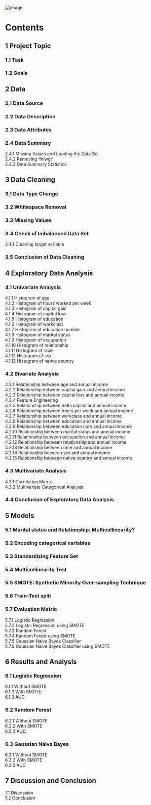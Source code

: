 ![image](https://user-images.githubusercontent.com/108557163/221387349-96c56da5-e0e9-4a6b-9e45-24448b3fd35f.png)

# Contents

## 1 Project Topic
### 1.1 Task
### 1.2 Goals

## 2 Data
### 2.1 Data Source
### 2.2 Data Description
### 2.3 Data Attributes
### 2.4 Data Summary
2.4.1 Missing Values and Loading the Data Set
<br>2.4.2 Removing ‘fnlwgt’
<br>2.4.3 Data Summary Statistics

## 3 Data Cleaning 
### 3.1 Data Type Change
### 3.2 Whitespace Removal
### 3.3 Missing Values
### 3.4 Check of Imbalanced Data Set 
3.4.1 Cleaning target variable
### 3.5 Conclusion of Data Cleaning

## 4 Exploratory Data Analysis
### 4.1 Univariate Analysis
4.1.1 Histogram of age
<br>4.1.2 Histogram of hours worked per week
<br>4.1.3 Histogram of capital gain
<br>4.1.4 Histogram of capital loss
<br>4.1.5 Histogram of education
<br>4.1.6 Histogram of workclass
<br>4.1.7 Histogram of education number
<br>4.1.8 Histogram of marital status
<br>4.1.9 Histogram of occupation
<br>4.1.10 Histogram of relationship
<br>4.1.11 Histogram of race
<br>4.1.12 Histogram of sex
<br>4.1.13 Histogram of native country
### 4.2 Bivariate Analysis
4.2.1 Relationship between age and annual income
<br>4.2.2 Relationship between capital gain and annual income
<br>4.2.3 Relationship between capital loss and annual income
<br>4.2.4 Feature Engineering
<br>4.2.5 Relationship between delta capital and annual income
<br>4.2.6 Relationship between hours per week and annual income
<br>4.2.7 Relationship between workclass and annual income
<br>4.2.8 Relationship between education and annual income
<br>4.2.9 Relationship between education num and annual income
<br>4.2.10 Relationship between marital status and annual income
<br>4.2.11 Relationship between occupation and annual income
<br>4.2.12 Relationship between relationship and annual income
<br>4.2.13 Relationship between race and annual income
<br>4.2.14 Relationship between sex and annual income
<br>4.2.15 Relationship between native country and annual income
### 4.3 Multivariate Analysis
4.3.1 Correlation Matrix
<br>4.3.2 Multivariate Categorical Analysis
### 4.4 Conclusion of Exploratory Data Analysis

## 5 Models
### 5.1 Marital status and Relationship: Multicollinearity?
### 5.2 Encoding categorical variables
### 5.3 Standardizing Feature Set
### 5.4 Multicollinearity Test
### 5.5 SMOTE: Synthetic Minority Over-sampling Technique
### 5.6 Train-Test split
### 5.7 Evaluation Metric
5.7.1 Logistic Regression
<br>5.7.2 Logistic Regression using SMOTE
<br>5.7.3 Random Forest
<br>5.7.4 Random Forest using SMOTE
<br>5.7.5 Gaussian Naive Bayes Classifier
<br>5.7.6 Gaussian Naive Bayes Classifier using SMOTE

## 6 Results and Analysis
### 6.1 Logistic Regression
6.1.1 Without SMOTE
<br>6.1.2 With SMOTE
<br>6.1.3 AUC
### 6.2 Random Forest
6.2.1 Without SMOTE
<br>6.2.2 With SMOTE
<br>6.2.3 AUC
### 6.3 Gaussian Naive Bayes
6.3.1 Without SMOTE
<br>6.3.2 With SMOTE
<br>6.3.3 AUC

## 7 Discussion and Conclusion
7.1 Discussion
<br>7.2 Conclusion
